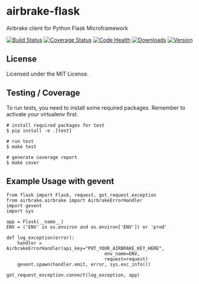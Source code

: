 airbrake-flask
==============

Airbrake client for Python Flask Microframework

[![Build Status](https://travis-ci.org/kienpham2000/airbrake-flask.png?branch=master)](https://travis-ci.org/kienpham2000/airbrake-flask) [![Coverage Status](https://coveralls.io/repos/kienpham2000/airbrake-flask/badge.png?branch=master)](https://coveralls.io/r/kienpham2000/airbrake-flask?branch=master)
[![Code Health](https://landscape.io/github/kienpham2000/airbrake-flask/master/landscape.svg?style=flat-square)](https://landscape.io/github/kienpham2000/airbrake-flask/master)
[![Downloads](https://pypip.in/d/airbrake-flask/badge.png)](https://crate.io/packages/airbrake-flask/) [![Version](https://pypip.in/v/airbrake-flask/badge.png)](https://crate.io/packages/airbrake-flask/)

License
-------
Licensed under the MIT License.

Testing / Coverage
------------------
To run tests, you need to install some required packages. Remember to activate your virtualenv first. 

	# install required packages for test
	$ pip install -e .[test]
	
	# run test
	$ make test
	
	# generate coverage report
	$ make cover
	

Example Usage with gevent
-------------------------
	from flask import Flask, request, got_request_exception
	from airbrake.airbrake import AirbrakeErrorHandler
	import gevent
	import sys
		
	app = Flask(__name__)
	ENV = ('ENV' in os.environ and os.environ['ENV']) or 'prod'

	def log_exception(error):
		handler = AirbrakeErrorHandler(api_key="PUT_YOUR_AIRBRAKE_KEY_HERE",
										env_name=ENV,
										request=request)
		gevent.spawn(handler.emit, error, sys.exc_info())

    got_request_exception.connect(log_exception, app)
